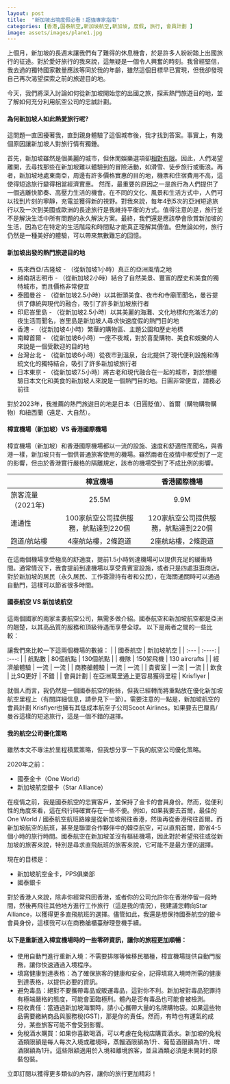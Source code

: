 ```yaml
---
layout: post
title:  "新加坡出境度假必看！超強專家指南"
categories: [香港,国泰航空,新加坡航空,新加坡, 度假, 旅行, 會員計劃 ]
image: assets/images/plane1.jpg
---
```

上個月，新加坡的長週末讓我們有了難得的休息機會，於是許多人紛紛踏上出國旅行的征途。對於愛好旅行的我來說，這無疑是一個令人興奮的時刻。我曾經堅信，我去過的獨特國家數量應該等同於我的年齡，雖然這個目標早已實現，但我卻發現自己再次渴望探索之前的旅遊目的地。

今天，我們將深入討論如何從新加坡開始您的出國之旅，探索熱門旅遊目的地，並了解如何充分利用航空公司的忠誠計劃。

#### 為何新加坡人如此熱愛旅行呢?
這問題一直困擾著我，直到親身體驗了這個城市後，我才找到答案。事實上，有幾個原因讓新加坡人對旅行情有獨鍾。

首先，新加坡雖然是個美麗的城市，但休閒娛樂選項卻[相對有限](https://fromhktosg.github.io/zh/top-concerns/)。因此，人們渴望離開，去尋找那些在新加坡難以體驗到的冒險活動，如滑雪、徒步旅行或衝浪。再者，新加坡地處東南亞，周邊有許多價格實惠的目的地，機票和住宿費用不高，這使得短途旅行變得相當經濟實惠。 然而，最重要的原因之一是旅行為人們提供了一個逃離快節奏、高壓力生活的機會。在不同的文化、風景和生活方式中，人們可以找到片刻的寧靜，充電並獲得新的視野。對我來說，每年4到5次的亞洲短途旅行以及一次到美國或歐洲的長途旅行是我維持平衡的方式。值得注意的是，旅行並不是解決生活中所有問題的永久解決方案。最終，我們還是應該學會欣賞新加坡的生活，因為它在特定的生活階段和時間點才能真正理解其價值。但無論如何，旅行仍然是一種美好的體驗，可以帶來無數難忘的回憶。

#### 新加坡出發的熱門旅遊目的地
+ 馬來西亞/吉隆坡 - （從新加坡1小時）真正的亞洲風情之地
+ 越南胡志明市 - （從新加坡2小時）結合了自然美景、豐富的歷史和美食的獨特城市，而且價格非常便宜
+ 泰國曼谷 - （從新加坡2.5小時）以其街頭美食、夜市和寺廟而聞名，曼谷提供了傳統與現代的融合，吸引了許多新加坡旅行者
+ 印尼峇里島 - （從新加坡2.5小時）以其美麗的海灘、文化地標和充滿活力的夜生活而聞名，峇里島是新加坡人尋求快速度假的熱門目的地
+ 香港 - （從新加坡4小時）繁華的購物區、主題公園和歷史地標
+ 南韓首爾 - （從新加坡6小時）一座不夜城，對於喜愛購物、美食和娛樂的人來說是一個受歡迎的目的地
+ 台灣台北 - （從新加坡6小時）從夜市到溫泉，台北提供了現代便利設施和傳統文化的獨特結合，吸引了許多新加坡旅行者
+ 日本東京 - （從新加坡7.5小時）將古老和現代融合在一起的城市，對於想體驗日本文化和美食的新加坡人來說是一個熱門目的地。日圓非常便宜，請務必前往

對於2023年，我推薦的熱門旅遊目的地是日本（日圓貶值）、首爾（購物購物購物）和紐西蘭（遠足、大自然）。

#### 樟宜機場（新加坡）VS 香港國際機場
樟宜機場（新加坡）和香港國際機場都以一流的設施、速度和舒適性而聞名，與香港一樣，新加坡只有一個供普通旅客使用的機場。雖然兩者在疫情中都受到了一定的影響，但由於香港實行嚴格的隔離規定，該市的機場受到了不成比例的影響。

|     | 樟宜機場 |  香港國際機場  |
| :---        |    :----:   | :---: |
| 旅客流量（2021年)     |  25.5M    |   9.9M    |
| 連通性  | 100家航空公司提供服務，航點達到220個    | 120家航空公司提供服務，航點達到220個    |
| 跑道/航站樓   |  4座航站樓，2條跑道|  2座航站樓，2條跑道 |

在這兩個機場享受極高的舒適度，提前1.5小時到達機場可以提供充足的緩衝時間。通常情況下，我會提前到達機場以享受貴賓室設施，或者只是四處逛逛商店。對於新加坡的居民（永久居民、工作簽證持有者和公民），在海關通關時可以通過自動門，這樣可以節省很多時間。

#### 國泰航空 VS 新加坡航空
這兩個國家的兩家主要航空公司，無需多做介紹。國泰航空和新加坡航空都是亞洲的翹楚，以其高品質的服務和頂級待遇而享譽全球。
以下是兩者之間的一些比較：

讓我們來比較一下這兩個機場的數據：
|     | 國泰航空 | 新加坡航空  |
| :---        |    :----:   | :---: |
| 航點數     |  80個航點   |   130個航點    |
| 機隊  | 150架飛機  | 130 aircrafts    |
| 經濟艙體驗   | 一流 | 一流 |
| 商務艙體驗   | 一流 | 一流 |
| 貴賓室   | 一流 | 一流 |
| 飲食  | 比SQ更好 | 不錯 |
| 會員計劃   | 在亞洲萬里通上更容易獲得里程 | Krisflyer |

就個人而言，我仍然是一個國泰航空的粉絲，但我已經轉而將重點放在優化新加坡航空里程上（有關詳細信息，請參見下一節）。需要注意的一點是，新加坡航空的會員計劃 Krisflyer也擁有其低成本航空子公司Scoot Airlines。如果要去巴厘島/曼谷這樣的短途旅行，這是一個不錯的選擇。

#### 我的航空公司優化策略

雖然本文不專注於里程積累策略，但我想分享一下我的航空公司優化策略。

2020年之前：
+ 國泰金卡（One World）
+ 新加坡航空銀卡（Star Alliance）

在疫情之前，我是國泰航空的忠實客戶，並保持了金卡的會員身份。然而，從便利性的角度來看，這在飛行時確實存在一些不便。例如，如果我要去首爾，最佳的One World / 國泰航空航班路線是從新加坡飛往香港，然後再從香港飛往首爾。而新加坡航空的航班，甚至是聯盟合作夥伴中的韓亞航空，可以直飛首爾，節省4-5個小時的旅行時間。國泰航空在新加坡並沒有樞紐機場，因此對於希望飛往或從新加坡的旅客來說，特別是尋求直飛航班的旅客來說，它可能不是最方便的選擇。

現在的目標是：
+ 新加坡航空金卡，PPS俱樂部
+ 國泰銀卡

對於香港人來說，除非你經常飛回香港，或者你的公司允許你在香港停留一段時間，然後再飛往其他地方進行工作旅行（這是我的情況），我建議您轉向Star Alliance，以獲得更多直飛航班的選擇。儘管如此，我還是想保持國泰航空的銀卡會員身份，這樣我可以在商務艙櫃臺辦理登機手續。

#### 以下是重新進入樟宜機場時的一些零碎資訊，讓你的旅程更加順暢：
+ 使用自動門進行重新入境：不需要排隊等候移民櫃檯，樟宜機場提供自動門服務，讓你快速通過入境程序。
+ 填寫健康到達表格：為了確保旅客的健康和安全，記得填寫入境時所需的健康到達表格，以提供必要的資訊。
+ 避免毒品：絕對不要攜帶毒品或販運毒品，這對你不利。新加坡對毒品犯罪持有極端嚴格的態度，可能會面臨極刑。體內是否有毒品也可能會被檢測。
+ 稅收責任：當通過新加坡海關時，請小心攜帶大量的名牌購物袋。如果這些物品需要繳納商品與服務稅(GST)，那是你的責任。然而，有時也有運氣的成分，某些旅客可能不會受到影響。
+ 免稅酒水購買：如果你喜歡喝酒，可以考慮在免稅店購買酒水。新加坡的免稅酒類限額是每人每次入境或離境時，蒸餾酒限額為1升、葡萄酒限額為1升、啤酒限額為1升。這些限額適用於入境和離境旅客，並且酒類必須是未開封的原裝包裝。

立即訂閱以獲得更多類似的內容，讓你的旅行更加精彩！


